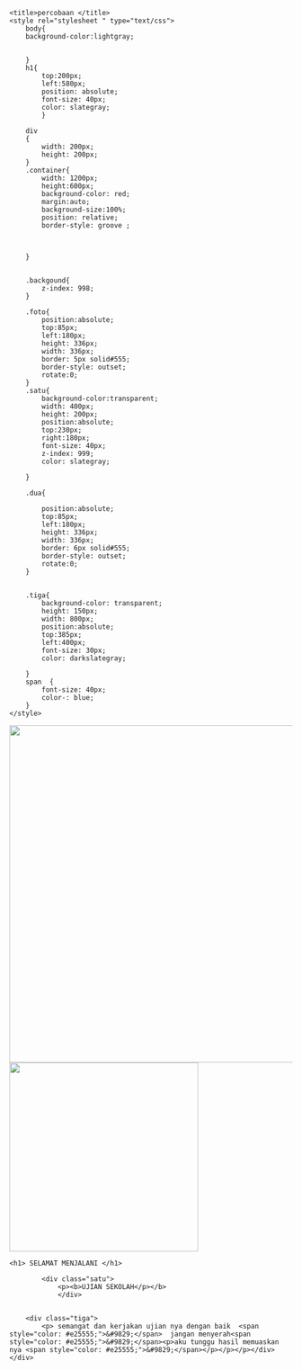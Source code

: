 <!DOCTYPE html>
<html>
<head>

	<title>percobaan </title>
	<style rel="stylesheet " type="text/css">
		body{
		background-color:lightgray;
		

		}
		h1{
			top:200px;
			left:580px;
			position: absolute;
			font-size: 40px;
			color: slategray;
			}

		div
		{
			width: 200px;
			height: 200px;
		}
		.container{
			width: 1200px;
			height:600px;
			background-color: red;
			margin:auto;
			background-size:100%;
			position: relative;
			border-style: groove ;


		
		}
		
		
		.backgound{
			z-index: 998;
		}
			
		.foto{
			position:absolute;
			top:85px;
			left:180px;
			height: 336px;
			width: 336px;
			border: 5px solid#555;
			border-style: outset;
			rotate:0;
		}
		.satu{
			background-color:transparent;
			width: 400px;
			height: 200px;
			position:absolute;
			top:230px;
			right:180px;
			font-size: 40px;
			z-index: 999;
			color: slategray;
			
		}

		.dua{
			
			position:absolute;
			top:85px;
			left:180px;
			height: 336px;
			width: 336px;
			border: 6px solid#555;
			border-style: outset;
			rotate:0;
		}


		.tiga{
			background-color: transparent;
			height: 150px;
			width: 800px;
			position:absolute;
			top:385px;
			left:400px;
			font-size: 30px;
			color: darkslategray;

		}
		span  {
			font-size: 40px;
			color-: blue;
		}
	</style>
</head>
	

<body>
	<div class="container" >
		<div class="background">
			<img src="../IMAGE/pexels-lukas-917463.jpg" width="1200px" height="600px"></div>
		<div class="foto">
			<img src="../IMAGE/by.PNG " width="336px" height="336px"></div>


	<h1> SELAMAT MENJALANI </h1>

			<div class="satu">
				<p><b>UJIAN SEKOLAH</p></b>
				</div>


		<div class="tiga">
			<p> semangat dan kerjakan ujian nya dengan baik  <span style="color: #e25555;">&#9829;</span>  jangan menyerah<span style="color: #e25555;">&#9829;</span><p>aku tunggu hasil memuaskan nya <span style="color: #e25555;">&#9829;</span></p></p></p></div>
	</div>
</body>
</html>
